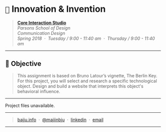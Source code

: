 # `📖` Innovation & Invention
> **[Core Interaction Studio](https://github.com/majiinbju/core-interaction-studio-2018)**<br>
> *Parsons School of Design<br>
> Communication Design<br>
> Spring 2018 &nbsp;&middot;&nbsp;
> Tuesday / 9:00 - 11:40 am &nbsp;&middot;&nbsp;
> Thursday / 9:00 - 11:40 am*
---
## 🎯 Objective
> This assignment is based on Bruno Latour’s vignette, The Berlin Key. For this project, you will select and research a specific technological object. Design and build a website that interprets this object's behavioral influence. 
---

Project files unavailable. 

---
> [bajju.info](https://www.bajju.info) &nbsp;&middot;&nbsp;
> [@majiinbju](https://github.com/majiinbju) &nbsp;&middot;&nbsp;
> [linkedin](https://www.linkedin.com/in/vivek-bajaj-4a8035152/) &nbsp;&middot;&nbsp;
> [email](mailto:hi@vivekbajaj.design)
---
